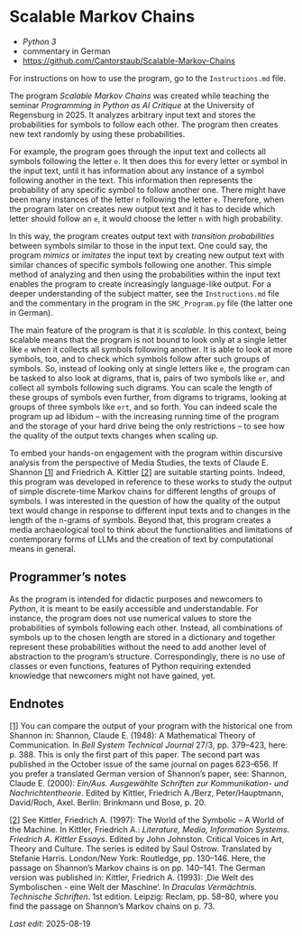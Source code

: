 # Scalable Markov Chains

- _Python 3_
- commentary in German
- https://github.com/Cantorstaub/Scalable-Markov-Chains

For instructions on how to use the program, go to the `Instructions.md` file.

The program _Scalable Markov Chains_ was created while teaching the seminar _Programming in Python as AI Critique_ at the University of Regensburg in 2025. It analyzes arbitrary input text and stores the probabilities for symbols to follow each other. The program then creates new text randomly by using these probabilities.

For example, the program goes through the input text and collects all symbols following the letter `e`. It then does this for every letter or symbol in the input text, until it has information about any instance of a symbol following another in the text. This information then represents the probability of any specific symbol to follow another one. There might have been many instances of the letter `n` following the letter `e`. Therefore, when the program later on creates new output text and it has to decide which letter should follow an `e`, it would choose the letter `n` with high probability.

In this way, the program creates output text with _transition probabilities_ between symbols similar to those in the input text. One could say, the program _mimics_ or _imitates_ the input text by creating new output text with similar chances of specific symbols following one another. This simple method of analyzing and then using the probabilities within the input text enables the program to create increasingly language-like output. For a deeper understanding of the subject matter, see the `Instructions.md` file and the commentary in the program in the `SMC_Program.py` file (the latter one in German).

The main feature of the program is that it is _scalable_. In this context, being scalable means that the program is not bound to look only at a single letter like `e` when it collects all symbols following another. It is able to look at more symbols, too, and to check which symbols follow after such groups of symbols. So, instead of looking only at single letters like `e`, the program can be tasked to also look at digrams, that is, pairs of two symbols like `er`, and collect all symbols following such digrams. You can scale the length of these groups of symbols even further, from digrams to trigrams, looking at groups of three symbols like `ert`, and so forth. You can indeed scale the program up ad libidum – with the increasing running time of the program and the storage of your hard drive being the only restrictions – to see how the quality of the output texts changes when scaling up.

To embed your hands-on engagement with the program within discursive analysis from the perspective of Media Studies, the texts of Claude E. Shannon [[1]](#_ftn1) and Friedrich A. Kittler [[2]](#_ftn2) are suitable starting points. Indeed, this program was developed in reference to these works to study the output of simple discrete-time Markov chains for different lengths of groups of symbols. I was interested in the question of how the quality of the output text would change in response to different input texts and to changes in the length of the n-grams of symbols. Beyond that, this program creates a media archaeological tool to think about the functionalities and limitations of contemporary forms of LLMs and the creation of text by computational means in general.

## Programmer’s notes

As the program is intended for didactic purposes and newcomers to _Python_, it is meant to be easily accessible and understandable. For instance, the program does not use numerical values to store the probabilities of symbols following each other. Instead, all combinations of symbols up to the chosen length are stored in a dictionary and together represent these probabilities without the need to add another level of abstraction to the program’s structure. Correspondingly, there is no use of classes or even functions, features of Python requiring extended knowledge that newcomers might not have gained, yet.

## Endnotes

[[1]](#_ftnref1) You can compare the output of your program with the historical one from Shannon in: Shannon, Claude E. (1948): A Mathematical Theory of Communication. In _Bell System Technical Journal_ 27/3, pp. 379–423, here: p. 388. This is only the first part of this paper. The second part was published in the October issue of the same journal on pages 623–656. If you prefer a translated German version of Shannon’s paper, see: Shannon, Claude E. (2000): _Ein/Aus. Ausgewählte Schriften zur Kommunikation- und Nachrichtentheorie_. Edited by Kittler, Friedrich A./Berz, Peter/Hauptmann, David/Roch, Axel. Berlin: Brinkmann und Bose, p. 20.

[[2]](#_ftnref2) See Kittler, Friedrich A. (1997): The World of the Symbolic – A World of the Machine. In Kittler, Friedrich A.: _Literature, Media, Information Systems. Friedrich A. Kittler Essays_. Edited by John Johnston. Critical Voices in Art, Theory and Culture. The series is edited by Saul Ostrow. Translated by Stefanie Harris. London/New York: Routledge, pp. 130–146. Here, the passage on Shannon’s Markov chains is on pp. 140–141. The German version was published in: Kittler, Friedrich A. (1993): ‚Die Welt des Symbolischen - eine Welt der Maschine‘. In _Draculas Vermächtnis. Technische Schriften_. 1st edition. Leipzig: Reclam, pp. 58–80, where you find the passage on Shannon’s Markov chains on p. 73.

_Last edit_: 2025-08-19
